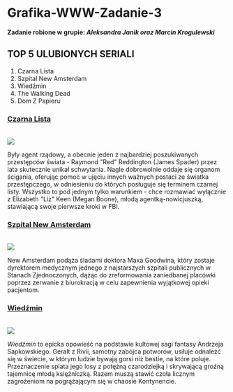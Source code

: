 <!--
![czarnalista](https://user-images.githubusercontent.com/84681166/119272576-dab43180-bc06-11eb-8c73-1548728f5d17.jpg)
![newamsterdam](https://user-images.githubusercontent.com/84681166/119272716-9d03d880-bc07-11eb-9225-942670d33aec.jpg)
![wiedzmin](https://user-images.githubusercontent.com/84681166/119272798-1e5b6b00-bc08-11eb-959a-1df8cab7922e.jpg)

-->
# Grafika-WWW-Zadanie-3
<b> Zadanie robione w grupie: <i>Aleksandra Janik oraz Marcin Krogulewski</i></b>

<h2> TOP 5 ULUBIONYCH SERIALI </h1>
<ol>
  <li> Czarna Lista </li>
  <li> Szpital New Amsterdam </li>
  <li> Wiedźmin </li>
  <li> The Walking Dead </li>
  <li> Dom Z Papieru </li>
</ol>


<h3><a href="https://www.filmweb.pl/serial/Czarna+lista-2013-683563/descs">Czarna Lista</a></h2>
<br>
<img src="https://user-images.githubusercontent.com/84681166/119272576-dab43180-bc06-11eb-8c73-1548728f5d17.jpg">
<p>
  Były agent rządowy, a obecnie jeden z najbardziej poszukiwanych przestępców świata - Raymond "Red" Reddington (James Spader) przez lata skutecznie unikał schwytania. Nagle dobrowolnie oddaje się organom ścigania, oferując pomoc w ujęciu innych ważnych postaci ze światka przestępczego, w odniesieniu do których posługuje się terminem czarnej listy. Wszystko to pod jednym tylko warunkiem - chce rozmawiać wyłącznie z Elizabeth "Liz" Keen (Megan Boone), młodą agentką-nowicjuszką, stawiającą swoje pierwsze kroki w FBI.
</p>

<h3><a href="https://www.filmweb.pl/serial/Szpital+New+Amsterdam-2018-809601">Szpital New Amsterdam</a></h2>
<br>
<img src="https://user-images.githubusercontent.com/84681166/119272716-9d03d880-bc07-11eb-9225-942670d33aec.jpg">
<p>
  New Amsterdam podąża śladami doktora Maxa Goodwina, który zostaje dyrektorem medycznym jednego z najstarszych szpitali publicznych w Stanach Zjednoczonych, dążąc do zreformowania zaniedbanej placówki poprzez zerwanie z biurokracją w celu zapewnienia wyjątkowej opieki pacjentom.
</p>

<h3><a href="https://www.filmweb.pl/serial/Wiedźmin-2019-724464">Wiedźmin</a></h2>
<br>
<img src="https://user-images.githubusercontent.com/84681166/119272798-1e5b6b00-bc08-11eb-959a-1df8cab7922e.jpg">
<p>
  <i>Wiedźmin</i> to epicka opowieść na podstawie kultowej sagi fantasy Andrzeja Sapkowskiego. Geralt z Rivii, samotny zabójca potworów, usiłuje odnaleźć się w świecie, w którym ludzie bywają gorsi niż bestie, na które poluje. Przeznaczenie splata jego losy z potężną czarodziejką i skrywającą groźną tajemnicę młodą księżniczką. Razem muszą stawić czoła licznym zagrożeniom na pogrążającym się w chaosie Kontynencie.
</p>
